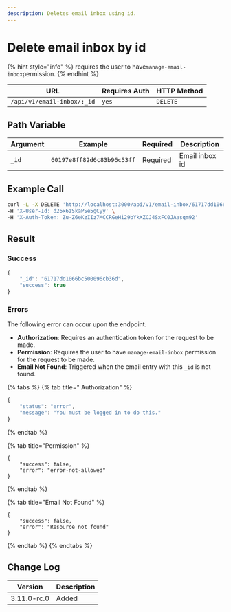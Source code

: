```yaml
---
description: Deletes email inbox using id.
---
```


# Delete email inbox by id

{% hint style="info" %}
requires the user to have`manage-email-inbox`permission.
{% endhint %}

| URL                        | Requires Auth | HTTP Method |
| -------------------------- | ------------- | ----------- |
| `/api/v1/email-inbox/:_id` | `yes`         | `DELETE`    |

## Path Variable

| Argument | Example                    | Required | Description    |
| -------- | -------------------------- | -------- | -------------- |
| `_id`    | `60197e8ff82d6c83b96c53ff` | Required | Email inbox id |

## Example Call

```bash
curl -L -X DELETE 'http://localhost:3000/api/v1/email-inbox/61717dd1066bc500096cb36d' \
-H 'X-User-Id: d26x6zSkaPSe5gCyy' \
-H 'X-Auth-Token: Zu-Z6eKzIIz7MCCRGeHi29bYkXZCJ4SxFC0JAasqm92'
```

## &#x20;Result

### Success

```javascript
{
    "_id": "61717dd1066bc500096cb36d",
    "success": true
}
```

### Errors

The following error can occur upon the endpoint.

* **Authorization**: Requires an authentication token for the request to be made.
* **Permission**: Requires the user to have `manage-email-inbox` permission for the request to be made.
* **Email Not Found**: Triggered when the email entry with this `_id` is not found.

{% tabs %}
{% tab title=" Authorization" %}
```javascript
{
    "status": "error",
    "message": "You must be logged in to do this."
}
```
{% endtab %}

{% tab title="Permission" %}
```
{
    "success": false,
    "error": "error-not-allowed"
}
```
{% endtab %}

{% tab title="Email Not Found" %}
```
{
    "success": false,
    "error": "Resource not found"
}
```
{% endtab %}
{% endtabs %}

## Change Log

| Version     | Description |
| ----------- | ----------- |
| 3.11.0-rc.0 | Added       |
